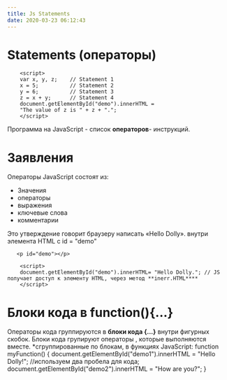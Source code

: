```yaml
---
title: Js Statements
date: 2020-03-23 06:12:43
---
```

#  **Statements** (операторы)
        <script>
        var x, y, z;    // Statement 1
        x = 5;          // Statement 2
        y = 6;          // Statement 3
        z = x + y;      // Statement 4
        document.getElementById("demo").innerHTML =
        "The value of z is " + z + ".";  
        </script>

Программа на  JavaScript - список **операторов**- инструкций.

# Заявления 
Операторы JavaScript состоят из:
* Значения
* операторы
* выражения
* ключевые слова 
* комментарии

Это утверждение говорит браузеру написать «Hello Dolly». внутри элемента HTML с id = "demo"

       <p id="demo"></p>

        <script>
        document.getElementById("demo").innerHTML= "Hello Dolly."; // JS получает доступ к элементу HTML, через метод **inerr.HTML****
        </script>


# Блоки кода   в function(){...}
Операторы кода группируются в **блоки кода  {...}** внутри фигурных скобок.
Блоки кода групируют операторы , которые выполняются вместе.
*сгруппированные по блокам, в функциях JavaScript:
        function myFunction() {
          document.getElementById("demo1").innerHTML = "Hello Dolly!";  //используем два пробела для кода; 
          document.getElementById("demo2").innerHTML = "How are you?";
          }




